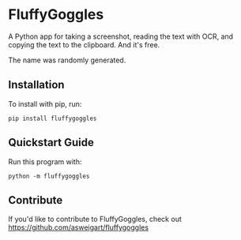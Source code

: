FluffyGoggles
======

A Python app for taking a screenshot, reading the text with OCR, and copying the text to the clipboard. And it's free.

The name was randomly generated.

Installation
------------

To install with pip, run:

    pip install fluffygoggles

Quickstart Guide
----------------

Run this program with:

    python -m fluffygoggles

Contribute
----------

If you'd like to contribute to FluffyGoggles, check out https://github.com/asweigart/fluffygoggles
